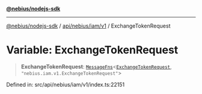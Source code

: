 [**@nebius/nodejs-sdk**](../../../../../README.md)

---

[@nebius/nodejs-sdk](../../../../../README.md) / [api/nebius/iam/v1](../README.md) / ExchangeTokenRequest

# Variable: ExchangeTokenRequest

> **ExchangeTokenRequest**: [`MessageFns`](../../../../../runtime/protos/core/interfaces/MessageFns.md)\<[`ExchangeTokenRequest`](../interfaces/ExchangeTokenRequest.md), `"nebius.iam.v1.ExchangeTokenRequest"`\>

Defined in: src/api/nebius/iam/v1/index.ts:22151
